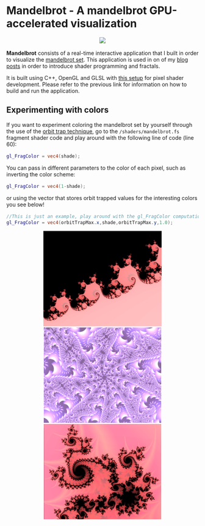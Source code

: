 # Mandelbrot - A mandelbrot GPU-accelerated visualization 

<p align="center">
<img src="public/mandelbrot.gif" width="600"/>
</p>

**Mandelbrot** consists of a real-time interactive application that I built in order to visualize the [mandelbrot set](https://en.wikipedia.org/wiki/Mandelbrot_set). This application is used in on of my [blog posts](https://arukiap.github.io/fractals/2019/06/02/rendering-the-mandelbrot-set-with-shaders.html) in order to introduce shader programming and fractals.

It is built using C++, OpenGL and GLSL with [this setup](https://github.com/Arukiap/OpenGL-PixelShader-Base) for pixel shader development. Please refer to the previous link for information on how to build and run the application.

## Experimenting with colors

If you want to experiment coloring the mandelbrot set by yourself through the use of the [orbit trap technique](https://en.wikipedia.org/wiki/Orbit_trap), go to the `/shaders/mandelbrot.fs` fragment shader code and play around with the following line of code (line 60):

```glsl
gl_FragColor = vec4(shade);
```

You can pass in different parameters to the color of each pixel, such as inverting the color scheme:

```glsl
gl_FragColor = vec4(1-shade);
```

or using the vector that stores orbit trapped values for the interesting colors you see below!

```glsl
//This is just an example, play around with the gl_FragColor computation!
gl_FragColor = vec4(orbitTrapMax.x,shade,orbitTrapMax.y,1.0);
```

<p align="center">
<img src="public/mandelbrot1.png" height="250"/>
<img src="public/mandelbrot2.png" height="250"/>
<img src="public/mandelbrot3.png" height="250"/>
</p>



